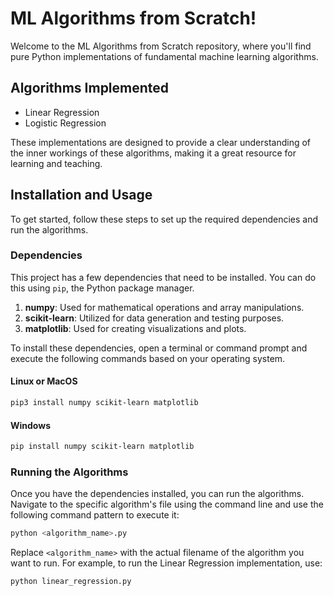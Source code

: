 # ML Algorithms from Scratch!

Welcome to the ML Algorithms from Scratch repository, where you'll find pure Python implementations of fundamental machine learning algorithms.

## Algorithms Implemented

- Linear Regression
- Logistic Regression

These implementations are designed to provide a clear understanding of the inner workings of these algorithms, making it a great resource for learning and teaching.

## Installation and Usage

To get started, follow these steps to set up the required dependencies and run the algorithms.

### Dependencies

This project has a few dependencies that need to be installed. You can do this using `pip`, the Python package manager.

1. **numpy**: Used for mathematical operations and array manipulations.
2. **scikit-learn**: Utilized for data generation and testing purposes.
3. **matplotlib**: Used for creating visualizations and plots.

To install these dependencies, open a terminal or command prompt and execute the following commands based on your operating system.

#### Linux or MacOS

```sh
pip3 install numpy scikit-learn matplotlib
```

#### Windows

```sh
pip install numpy scikit-learn matplotlib
```

### Running the Algorithms

Once you have the dependencies installed, you can run the algorithms. Navigate to the specific algorithm's file using the command line and use the following command pattern to execute it:

```sh
python <algorithm_name>.py
```

Replace `<algorithm_name>` with the actual filename of the algorithm you want to run. For example, to run the Linear Regression implementation, use:

```sh
python linear_regression.py
```




